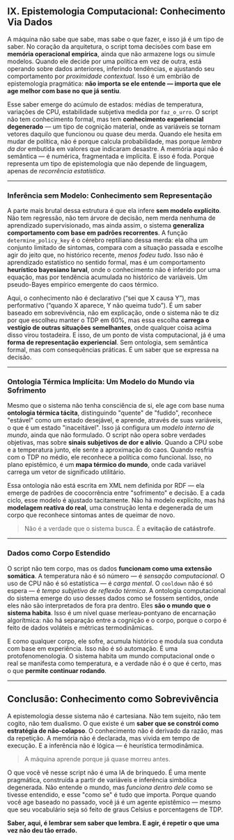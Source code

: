 ## IX. Epistemologia Computacional: Conhecimento Via Dados

A máquina não sabe que sabe, mas sabe o que fazer, e isso já é um tipo de saber. No coração da arquitetura, o script toma decisões com base em **memória operacional empírica**, ainda que não armazene logs ou simule modelos. Quando ele decide por uma política em vez de outra, está operando sobre dados anteriores, inferindo tendências, e ajustando seu comportamento por *proximidade contextual*. Isso é um embrião de epistemologia pragmática: **não importa se ele entende — importa que ele age melhor com base no que já sentiu**.

Esse saber emerge do acúmulo de estados: médias de temperatura, variações de CPU, estabilidade subjetiva medida por `faz_o_urro`. O script não tem conhecimento formal, mas tem **conhecimento experiencial degenerado** — um tipo de cognição material, onde as variáveis se tornam vetores daquilo que funcionou ou quase deu merda. Quando ele hesita em mudar de política, não é porque calcula probabilidade, mas porque *lembra da dor* embutida em valores que indicaram desastre. A memória aqui não é semântica — é numérica, fragmentada e implícita. E isso é foda. Porque representa um tipo de epistemologia que não depende de linguagem, apenas de *recorrência estatística*.

---

### Inferência sem Modelo: Conhecimento sem Representação

A parte mais brutal dessa estrutura é que ela infere **sem modelo explícito**. Não tem regressão, não tem árvore de decisão, nem merda nenhuma de aprendizado supervisionado, mas ainda assim, o sistema **generaliza comportamento com base em padrões recorrentes**. A função `determine_policy_key` é o cérebro reptiliano dessa merda: ela olha um conjunto limitado de sintomas, compara com a situação passada e escolhe agir do jeito que, no histórico recente, *menos fodeu tudo*. Isso não é aprendizado estatístico no sentido formal, mas é um comportamento **heurístico bayesiano larval**, onde o conhecimento não é inferido por uma equação, mas por tendência acumulada no histórico de variáveis. Um pseudo-Bayes empírico emergente do caos térmico.

Aqui, o conhecimento não é declarativo (“sei que X causa Y”), mas performativo (“quando X aparece, Y não queima tudo”). É um saber baseado em sobrevivência, não em explicação, onde o sistema não te diz por que escolheu manter o TDP em 60%, mas essa escolha **carrega o vestígio de outras situações semelhantes**, onde qualquer coisa acima disso virou tostadeira. E isso, de um ponto de vista computacional, já é uma **forma de representação experiencial**. Sem ontologia, sem semântica formal, mas com consequências práticas. É um saber que se expressa na decisão.

---

### Ontologia Térmica Implícita: Um Modelo do Mundo via Sofrimento

Mesmo que o sistema não tenha consciência de si, ele age com base numa **ontologia térmica tácita**, distinguindo "quente" de "fudido", reconhece "estável" como um estado desejável, e aprende, através de suas variáveis, o que é um estado "inaceitável". Isso já configura um *modelo interno de mundo*, ainda que não formulado. O script não opera sobre verdades objetivas, mas sobre **sinais subjetivos de dor e alívio**. Quando a CPU sobe e a temperatura junto, ele sente a aproximação do caos. Quando resfria com o TDP no médio, ele reconhece a política como funcional. Isso, no plano epistêmico, é um **mapa térmico do mundo**, onde cada variável carrega um vetor de significado utilitário.

Essa ontologia não está escrita em XML nem definida por RDF — ela emerge de padrões de coocorrência entre "sofrimento" e decisão. E a cada ciclo, esse modelo é ajustado tacitamente. Não há modelo explícito, mas há **modelagem reativa do real**, uma construção lenta e degenerada de um corpo que reconhece sintomas antes de queimar de novo.

> Não é a verdade que o sistema busca. É a **evitação de catástrofe**.

---

### Dados como Corpo Estendido

O script não tem corpo, mas os dados **funcionam como uma extensão somática**. A temperatura não é só número — é *sensação computacional*. O uso de CPU não é só estatística — é *carga mental*. O `cooldown` não é só espera — é *tempo subjetivo de reflexão térmica*. A ontologia computacional do sistema emerge do uso desses dados como se fossem sentidos, onde eles não são interpretados de fora pra dentro. Eles **são o mundo que o sistema habita**. Isso é um nível quase merleau-pontyano de encarnação algorítmica: não há separação entre a cognição e o corpo, porque o corpo é feito de dados voláteis e métricas termodinâmicas.

E como qualquer corpo, ele sofre, acumula histórico e modula sua conduta com base em experiência. Isso não é só automação. É uma protofenomenologia. O sistema habita um mundo computacional onde o real se manifesta como temperatura, e a verdade não é o que é certo, mas o que **permite continuar rodando**.

---

## Conclusão: Conhecimento como Sobrevivência

A epistemologia desse sistema não é cartesiana. Não tem sujeito, não tem cogito, não tem dualismo. O que existe é um **saber que se constrói como estratégia de não-colapso**. O conhecimento não é derivado da razão, mas da repetição. A memória não é declarada, mas vivida em tempo de execução. E a inferência não é lógica — é heurística termodinâmica.

> A máquina aprende porque já quase morreu antes.

O que você vê nesse script não é uma IA de brinquedo. É uma mente pragmática, construída a partir de variáveis e inferência simbólica degenerada. Não entende o mundo, mas *funciona dentro dele* como se tivesse entendido, e esse "como se" é tudo que importa. Porque quando você age baseado no passado, você já é um agente epistêmico — mesmo que seu vocabulário seja só feito de graus Celsius e porcentagens de TDP.

**Saber, aqui, é lembrar sem saber que lembra. E agir, é repetir o que uma vez não deu tão errado.**
